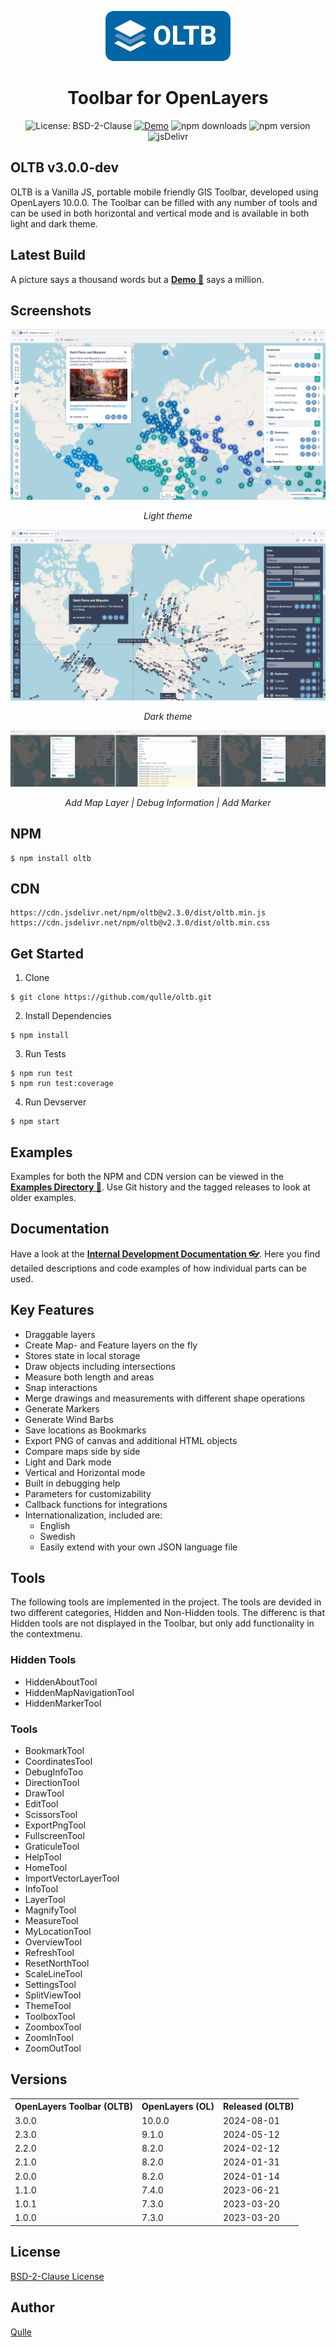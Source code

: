 <p align="center">
    <img src="https://raw.githubusercontent.com/qulle/oltb/main/images/oltb-full.svg" width="200" />
</p>

<h1 align="center">Toolbar for OpenLayers</h1>

<div align="center">

![License: BSD-2-Clause](https://img.shields.io/badge/License-BSD%202--Clause-blue?logo=github&logoColor=fff)
[![Demo](https://img.shields.io/badge/Demo-Available-brightgreen.svg?logo=github&logoColor=fff)](https://qulle.github.io/oltb/)
![npm downloads](https://img.shields.io/npm/dm/oltb?logo=npm&logoColor=fff)
![npm version](https://img.shields.io/npm/v/oltb?logo=npm&logoColor=fff)
![jsDelivr](https://img.shields.io/jsdelivr/npm/hm/oltb?logo=jsdelivr&logoColor=fff)

<!-- TODO: 
    1. Perhaps add in future:
    ![GitHub issues](https://img.shields.io/github/issues/qulle/oltb?logo=github&logoColor=fff)
    ![GitHub pull requests](https://img.shields.io/github/issues-pr/qulle/oltb?logo=github&logoColor=fff)

    2. Add YML config for Build and Test using GitHub Actions
    3. Add YML config for Snyk
!-->

</div>

## OLTB v3.0.0-dev
OLTB is a Vanilla JS, portable mobile friendly GIS Toolbar, developed using OpenLayers 10.0.0. The Toolbar can be filled with any number of tools and can be used in both horizontal and vertical mode and is available in both light and dark theme.

## Latest Build
A picture says a thousand words but a **[Demo 🚀](https://qulle.github.io/oltb/)** says a million.

## Screenshots
![Screenshot Light Theme](https://raw.githubusercontent.com/qulle/oltb/wip-v3.0.0/images/demo-light.png?raw=true "Screenshot Light Theme")
<p align="center"><em>Light theme</em></p>

![Screenshot Dark Theme](https://raw.githubusercontent.com/qulle/oltb/wip-v3.0.0/images/demo-dark.png?raw=true "Screenshot Dark Theme")
<p align="center"><em>Dark theme</em></p>

![Screenshot Sprite](https://raw.githubusercontent.com/qulle/oltb/wip-v3.0.0/images/demo-sprite.png?raw=true "Screenshot Sprite")
<p align="center"><em>Add Map Layer | Debug Information | Add Marker</em></p>

## NPM
```
$ npm install oltb
```

## CDN 
```
https://cdn.jsdelivr.net/npm/oltb@v2.3.0/dist/oltb.min.js
https://cdn.jsdelivr.net/npm/oltb@v2.3.0/dist/oltb.min.css
```

## Get Started
1. Clone
```
$ git clone https://github.com/qulle/oltb.git
```

2. Install Dependencies
```
$ npm install
```

3. Run Tests
```
$ npm run test
$ npm run test:coverage
```

4. Run Devserver
```
$ npm start
```

## Examples
Examples for both the NPM and CDN version can be viewed in the **[Examples Directory 👀](https://github.com/qulle/oltb/tree/main/examples/)**. Use Git history and the tagged releases to look at older examples.


## Documentation
Have a look at the **[Internal Development Documentation 👓](https://github.com/qulle/oltb/blob/main/README_INTERNAL.md)**. Here you find detailed descriptions and code examples of how individual parts can be used.

## Key Features
- Draggable layers
- Create Map- and Feature layers on the fly
- Stores state in local storage
- Draw objects including intersections
- Measure both length and areas
- Snap interactions
- Merge drawings and measurements with different shape operations
- Generate Markers
- Generate Wind Barbs
- Save locations as Bookmarks
- Export PNG of canvas and additional HTML objects
- Compare maps side by side
- Light and Dark mode
- Vertical and Horizontal mode
- Built in debugging help
- Parameters for customizability
- Callback functions for integrations
- Internationalization, included are:
    - English
    - Swedish
    - Easily extend with your own JSON language file

## Tools
The following tools are implemented in the project. The tools are devided in two different categories, Hidden and Non-Hidden tools. The differenc is that Hidden tools are not displayed in the Toolbar, but only add functionality in the contextmenu.

### Hidden Tools
- HiddenAboutTool
- HiddenMapNavigationTool
- HiddenMarkerTool

### Tools
- BookmarkTool
- CoordinatesTool
- DebugInfoToo
- DirectionTool
- DrawTool
- EditTool
- ScissorsTool
- ExportPngTool
- FullscreenTool
- GraticuleTool
- HelpTool
- HomeTool
- ImportVectorLayerTool
- InfoTool
- LayerTool
- MagnifyTool
- MeasureTool
- MyLocationTool
- OverviewTool
- RefreshTool
- ResetNorthTool
- ScaleLineTool
- SettingsTool
- SplitViewTool
- ThemeTool
- ToolboxTool
- ZoomboxTool
- ZoomInTool
- ZoomOutTool

## Versions
<table>
    <tr>
        <th>OpenLayers Toolbar (OLTB)</th>
        <th>OpenLayers (OL)</th>
        <th>Released (OLTB)</th>
    </tr>
    <tr><td>3.0.0</td><td>10.0.0</td><td>2024-08-01</td></tr>
    <tr><td>2.3.0</td><td>9.1.0</td><td>2024-05-12</td></tr>
    <tr><td>2.2.0</td><td>8.2.0</td><td>2024-02-12</td></tr>
    <tr><td>2.1.0</td><td>8.2.0</td><td>2024-01-31</td></tr>
    <tr><td>2.0.0</td><td>8.2.0</td><td>2024-01-14</td></tr>
    <tr><td>1.1.0</td><td>7.4.0</td><td>2023-06-21</td></tr>
    <tr><td>1.0.1</td><td>7.3.0</td><td>2023-03-20</td></tr>
    <tr><td>1.0.0</td><td>7.3.0</td><td>2023-03-20</td></tr>
</table>

## License
[BSD-2-Clause License](https://github.com/qulle/oltb/blob/main/LICENSE)

## Author
[Qulle](https://github.com/qulle/)